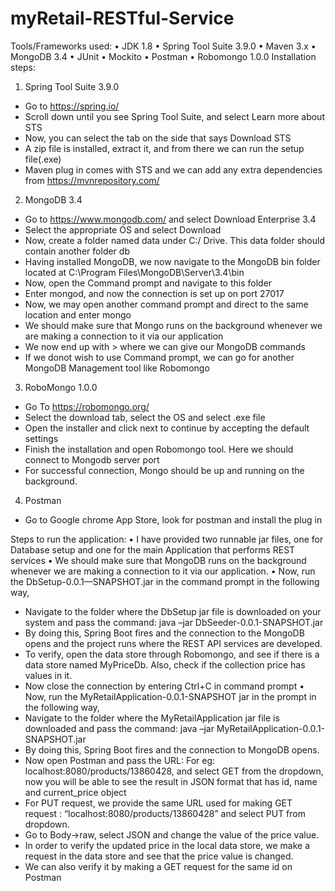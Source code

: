 # myRetail-RESTful-Service

Tools/Frameworks used:
•	JDK 1.8
•	Spring Tool Suite 3.9.0
•	Maven 3.x
•	MongoDB 3.4
•	JUnit
•	Mockito
•	Postman
•	Robomongo 1.0.0
Installation steps:
1.	Spring Tool Suite 3.9.0
-	Go to https://spring.io/
-	Scroll down until you see Spring Tool Suite, and select Learn more about STS
-	Now, you can select the tab on the side that says Download STS
-	A zip file is installed, extract it, and from there we can run the setup file(.exe)
-	Maven plug in comes with STS and we can add any extra dependencies from https://mvnrepository.com/

2.	MongoDB 3.4
-	Go to https://www.mongodb.com/ and select Download Enterprise 3.4
-	Select the appropriate OS and select Download
-	Now, create a folder named data under C:/ Drive. This data folder should contain another folder db
-	Having installed MongoDB, we now navigate to the MongoDB bin folder located at C:\Program Files\MongoDB\Server\3.4\bin
-	Now, open the Command prompt and navigate to this folder
-	Enter mongod, and now the connection is set up on port 27017
-	Now, we may open another command prompt and direct to the same location and enter mongo
-	We should make sure that Mongo runs on the background whenever we are making a connection to it via our application
-	We now end up with > where we can give our MongoDB commands
-	If we donot wish to use Command prompt, we can go for another MongoDB Management tool like Robomongo
3.	RoboMongo 1.0.0
-	Go To https://robomongo.org/
-	Select the download tab, select the OS and select .exe file
-	Open the installer and click next to continue by accepting the default settings
-	Finish the installation and open Robomongo tool. Here we should connect to Mongodb server port
-	For successful connection, Mongo should be up and running on the background.

4.	Postman
-	Go to Google chrome App Store, look for postman and install the plug in


Steps to run the application:
•	I have provided two runnable jar files, one for Database setup and one for the main Application that performs REST services
•	We should make sure that MongoDB runs on the background whenever we are making a connection to it via our application.
•	Now, run the DbSetup-0.0.1—SNAPSHOT.jar in the command prompt in the following way,
-	Navigate to the folder where the DbSetup jar file is downloaded on your system and pass the command:
java –jar DbSeeder-0.0.1-SNAPSHOT.jar
-	By doing this, Spring Boot fires and the connection to the MongoDB opens and the project runs where the REST API services are developed.
-	To verify, open the data store through Robomongo, and see if there is a data store named MyPriceDb. Also, check if the collection price has values in it.
-	Now close the connection by entering Ctrl+C in command prompt
•	Now, run the MyRetailApplication-0.0.1-SNAPSHOT jar in the prompt in the following way,
-	Navigate to the folder where the MyRetailApplication jar file is downloaded and pass the command:
java –jar MyRetailApplication-0.0.1-SNAPSHOT.jar
-	By doing this,  Spring Boot fires and the connection to MongoDB opens.
-	Now open Postman and pass the URL: For eg: localhost:8080/products/13860428, and select GET from the dropdown, now you will be able to see the result in JSON format that has id, name and current_price object
-	For PUT request, we provide the same URL used for making GET request : “localhost:8080/products/13860428” and select PUT from dropdown.
-	Go to Body->raw, select JSON and change the value of the price value.
-	In order to verify the updated price in the local data store, we make a request in the data store and see that the price value is changed.
-	We can also verify it by making a GET request for the same id on Postman
